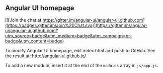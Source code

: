 ## Angular UI homepage

[![Join the chat at https://gitter.im/angular-ui/angular-ui.github.com](https://badges.gitter.im/Join%20Chat.svg)](https://gitter.im/angular-ui/angular-ui.github.com?utm_source=badge&utm_medium=badge&utm_campaign=pr-badge&utm_content=badge)

To modify Angular UI homepage, edit index.html and push to GitHub. See the result at: http://angular-ui.github.io/

To add a new module, insert it at the end of the ``modules`` array in ``js/app.js``.